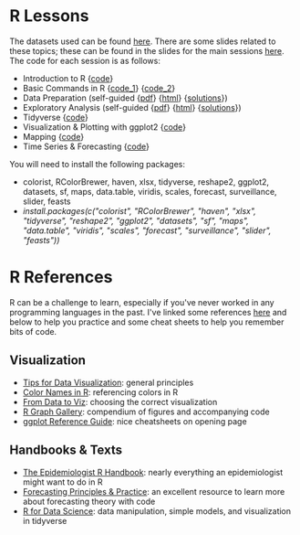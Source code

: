 # R Lessons

The datasets used can be found [here](../Data). There are some slides related to these topics; these can be found in the slides for the main sessions [here](../main/workshop/Slides). The code for each session is as follows:

* Introduction to R {[code](../main/workshop/R_Sessions/Code/practice_day1.R)} 
* Basic Commands in R {[code_1](../main/workshop/R_Sessions/Code/practice.R)} {[code_2](../main/workshop/R_Sessions/Code/practice_day2.R)}
* Data Preparation (self-guided {[pdf](../main/workshop/R_Sessions/worksheet1.pdf)} {[html](../main/workshop/R_Sessions/worksheet1.html)} {[solutions](../main/workshop/R_Sessions/worksheet1_sol.html)})
* Exploratory Analysis (self-guided {[pdf](../main/workshop/R_Sessions/worksheet2.pdf)} {[html](../main/workshop/R_Sessions/worksheet2.html)} {[solutions](../main/workshop/R_Sessions/worksheet2_sol.html)}) 
* Tidyverse {[code](../main/workshop/R_Sessions/Code/tidyverse.R)}
* Visualization & Plotting with ggplot2 {[code](../main/workshop/R_Sessions/Code/plots.R)}
* Mapping {[code](../main/workshop/R_Sessions/Code/mapping.R)}
* Time Series & Forecasting {[code](../main/workshop/R_Sessions/Code/forecasting.R)}

You will need to install the following packages:
- colorist, RColorBrewer, haven, xlsx, tidyverse, reshape2, ggplot2, datasets, sf, maps, data.table, viridis, scales, forecast, surveillance, slider, feasts
- *install.packages(c("colorist", "RColorBrewer", "haven", "xlsx", "tidyverse", "reshape2", "ggplot2", "datasets", "sf", "maps", "data.table", "viridis", "scales", "forecast", "surveillance", "slider", "feasts"))*

# R References

R can be a challenge to learn, especially if you've never worked in any programming languages in the past. I've linked some references [here](../main/workshop/R_Sessions/References) and below to help you practice and some cheat sheets to help you remember bits of code.

## Visualization

* [Tips for Data Visualization](../main/workshop/R_Sessions/References): general principles
* [Color Names in R](../main/workshop/R_Sessions/References/Rcolor.pdf): referencing colors in R
* [From Data to Viz](https://www.data-to-viz.com/): choosing the correct visualization
* [R Graph Gallery](https://r-graph-gallery.com/): compendium of figures and accompanying code
* [ggplot Reference Guide](https://ggplot2.tidyverse.org/): nice cheatsheets on opening page

## Handbooks & Texts

* [The Epidemiologist R Handbook](https://appliedepi.org/epirhandbook/): nearly everything an epidemiologist might want to do in R
* [Forecasting Principles & Practice](https://otexts.com/fpp2/intro.html): an excellent resource to learn more about forecasting theory with code
* [R for Data Science](https://r4ds.had.co.nz/): data manipulation, simple models, and visualization in tidyverse
